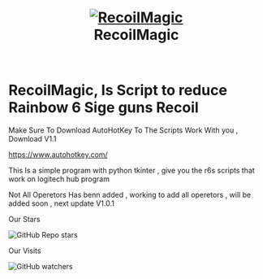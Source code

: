 <h1 align="center">
  <br>
  <a href="ot"https://github.com/ZerroDevs/RecoilMagic ><img src="https://media.discordapp.net/attachments/1076164645485813791/1076165276837613680/New_Project_280_B8630F9.png?width=661&height=661?width=907&height=408" alt="RecoilMagic"></a>
  <br>
  RecoilMagic
  <br>
</h1>
<br/>

# RecoilMagic, Is Script to reduce Rainbow 6 Sige guns Recoil

Make Sure To Download AutoHotKey To The Scripts Work With you , Download V1.1 

https://www.autohotkey.com/

This Is a simple program with python tkinter , give you the r6s scripts that work on logitech hub program 

Not All Operetors Has benn added , working to add all operetors , will be added soon , next update V1.0.1
 
Our Stars 

<img alt="GitHub Repo stars" src="https://img.shields.io/github/stars/ZerroDevs/EliteScript?color=gold&label=Stars&logo=python&logoColor=blue&style=flat-square">

Our Visits

<img alt="GitHub watchers" src="https://img.shields.io/github/watchers/ZerroDevs/EliteScript?color=gold&label=Visitors&logo=python&logoColor=blue&style=flat-square">
